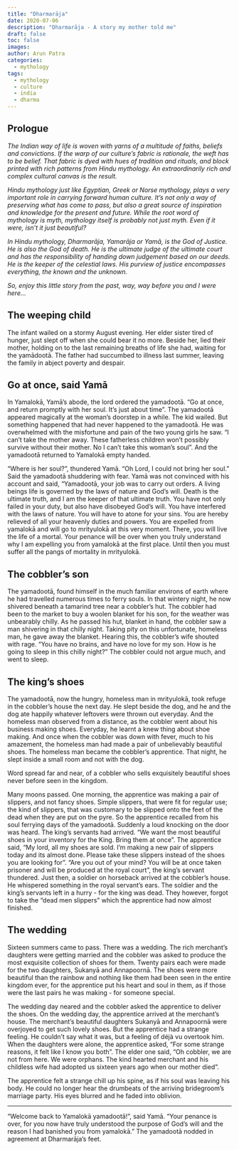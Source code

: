 ```yaml
---
title: "Dharmarāja"
date: 2020-07-06
description: "Dharmarāja - A story my mother told me"
draft: false
toc: false
images:
author: Arun Patra
categories:
  - mythology
tags:
  - mythology
  - culture
  - india
  - dharma
---
```


## Prologue

_The Indian way of life is woven with yarns of a multitude of faiths, beliefs and convictions. If the warp of our culture’s fabric is rationale, the weft has to be belief. That fabric is dyed with hues of tradition and rituals, and block printed with rich patterns from Hindu mythology. An extraordinarily rich and complex cultural canvas is the result._

_Hindu mythology just like Egyptian, Greek or Norse mythology, plays a very important role in carrying forward human culture. It’s not only a way of preserving what has come to pass, but also a great source of inspiration and knowledge for the present and future. While the root word of mythology is myth, mythology itself is probably not just myth. Even if it were, isn’t it just beautiful?_ 

_In Hindu mythology, Dharmarāja, Yamarāja or Yamā, is the God of Justice. He is also the God of death. He is the ultimate judge of the ultimate court and has the responsibility of handing down judgement based on our deeds. He is the keeper of the celestial laws. His purview of justice encompasses everything, the known and the unknown._

_So, enjoy this little story from the past, way, way before you and I were here…_

## The weeping child

The infant wailed on a stormy August evening. Her elder sister tired of hunger, just slept off when she could bear it no more. Beside her, lied their mother, holding on to the last remaining breaths of life she had, waiting for the yamādootā. The father had succumbed to illness last summer, leaving the family in abject poverty and despair.

## Go at once, said Yamā 

In Yamalokā, Yamā’s abode, the lord ordered the yamadootā. “Go at once, and return promptly with her soul. It’s just about time”. The yamadootā appeared magically at the woman’s doorstep in a while. The kid wailed. But something happened that had never happened to the yamadootā. He was overwhelmed with the misfortune and pain of the two young girls he saw. “I can’t take the mother away. These fatherless children won’t possibly survive without their mother. No I can’t take this woman’s soul”. And the yamadootā returned to Yamalokā empty handed. 

“Where is her soul?”, thundered Yamā. “Oh Lord, I could not bring her soul.” Said the yamadootā shuddering with fear. Yamā was not convinced with his account and said, “Yamadootā, your job was to carry out orders. A living beings life is governed by the laws of nature and God’s will. Death is the ultimate truth, and I am the keeper of that ultimate truth. You have not only failed in your duty, but also have disobeyed God’s will. You have interfered with the laws of nature. You will have to atone for your sins. You are hereby relieved of all your heavenly duties and powers. You are expelled from yamalokā and will go to mrityulokā at this very moment. There, you will live the life of a mortal. Your penance will be over when you truly understand why I am expelling you from yamalokā at the first place. Until then you must suffer all the pangs of mortality in mrityulokā.

## The cobbler’s son 

The yamadootā, found himself in the much familiar environs of earth where he had travelled numerous times to ferry souls. In that wintery night, he now shivered beneath a tamarind tree near a cobbler’s hut. The cobbler had been to the market to buy a woolen blanket for his son, for the weather was unbearably chilly. As he passed his hut, blanket in hand, the cobbler saw a man shivering in that chilly night. Taking pity on this unfortunate, homeless man, he gave away the blanket. Hearing this, the cobbler’s wife shouted with rage. “You have no brains, and have no love for my son. How is he going to sleep in this chilly night?” The cobbler could not argue much, and went to sleep.

## The king’s shoes

The yamadootā, now the hungry, homeless man in mrityulokā, took refuge in the cobbler’s house the next day. He slept beside the dog, and he and the dog ate happily whatever leftovers were thrown out everyday. And the homeless man observed from a distance, as the cobbler went about his business making shoes. Everyday, he learnt a knew thing about shoe making. And once when the cobbler was down with fever, much to his amazement, the homeless man had made a pair of unbelievably beautiful shoes. The homeless man became the cobbler’s apprentice. That night, he slept inside a small room and not with the dog. 

Word spread far and near, of a cobbler who sells exquisitely beautiful shoes never before seen in the kingdom.

Many moons passed. One morning, the apprentice was making a pair of slippers, and not fancy shoes. Simple slippers, that were fit for regular use; the kind of slippers, that was customary to be slipped onto the feet of the dead when they are put on the pyre. So the apprentice recalled from his soul ferrying days of the yamadootā. Suddenly a loud knocking on the door was heard. The king’s servants had arrived. “We want the most beautiful shoes in your inventory for the King. Bring them at once”.  The apprentice said, “My lord, all my shoes are sold. I’m making a new pair of slippers today and its almost done. Please take these slippers instead of the shoes you are looking for”. “Are you out of your mind? You will be at once taken prisoner and will be produced at the royal court”, the king’s servant thundered. Just then, a soldier on horseback arrived at the cobbler’s house. He whispered something in the royal servant’s ears. The soldier and the king’s servants left in a hurry - for the king was dead. They however, forgot to take the “dead men slippers” which the apprentice had now almost finished.

## The wedding

Sixteen summers came to pass. There was a wedding. The rich merchant’s daughters were getting married and the cobbler was asked to produce the most exquisite collection of shoes for them. Twenty pairs each were made for the two daughters, Sukanyā and Annapoornā. The shoes were more beautiful than the rainbow and nothing like them had been seen in the entire kingdom ever, for the apprentice put his heart and soul in them, as if those were the last pairs he was making - for someone special. 

The wedding day neared and the cobbler asked the apprentice to deliver the shoes. On the wedding day, the apprentice arrived at the merchant’s house. The merchant’s beautiful daughters Sukanyā and Annapoornā were overjoyed to get such lovely shoes. But the apprentice had a strange feeling. He couldn’t say what it was, but a feeling of déjà vu overtook him. When the daughters were alone, the apprentice asked, “For some strange reasons, it felt like I know you both”. The elder one said, “Oh cobbler, we are not from here. We were orphans. The kind hearted merchant and his childless wife had adopted us sixteen years ago when our mother died”.

The apprentice felt a strange chill up his spine, as if his soul was leaving his body. He could no longer hear the drumbeats of the arriving bridegroom’s marriage party. His eyes blurred and he faded into oblivion.

---

“Welcome back to Yamalokā yamadootā!”, said Yamā. “Your penance is over, for you now have truly understood the purpose of God’s will and the reason I had banished you from yamalokā.” The yamadootā nodded in agreement at Dharmarāja’s feet.

